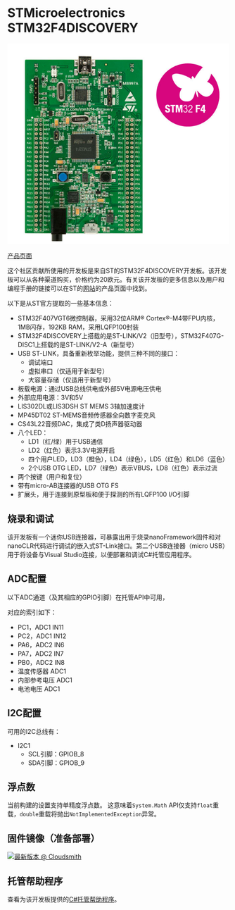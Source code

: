 # STMicroelectronics STM32F4DISCOVERY

![stm32f4 discovery](../../images/community-targets/stm32f4_discovery.jpg)

[产品页面](http://www.st.com/en/evaluation-tools/stm32f4discovery.html)

这个社区贡献所使用的开发板是来自ST的STM32F4DISCOVERY开发板。该开发板可以从各种渠道购买，价格约为20欧元。有关该开发板的更多信息以及用户和编程手册的链接可以在ST的[网站](https://www.st.com/en/evaluation-tools/stm32f4discovery.html)的产品页面中找到。

以下是从ST官方提取的一些基本信息：

- STM32F407VGT6微控制器，采用32位ARM® Cortex®-M4带FPU内核，1MB闪存，192KB RAM，采用LQFP100封装
- STM32F4DISCOVERY上搭载的是ST-LINK/V2（旧型号），STM32F407G-DISC1上搭载的是ST-LINK/V2-A（新型号）
- USB ST-LINK，具备重新枚举功能，提供三种不同的接口：
  - 调试端口
  - 虚拟串口（仅适用于新型号）
  - 大容量存储（仅适用于新型号）
- 板载电源：通过USB总线供电或外部5V电源电压供电
- 外部应用电源：3V和5V
- LIS302DL或LIS3DSH ST MEMS 3轴加速度计
- MP45DT02 ST-MEMS音频传感器全向数字麦克风
- CS43L22音频DAC，集成了类D扬声器驱动器
- 八个LED：
  - LD1（红/绿）用于USB通信
  - LD2（红色）表示3.3V电源开启
  - 四个用户LED，LD3（橙色），LD4（绿色），LD5（红色）和LD6（蓝色）
  - 2个USB OTG LED，LD7（绿色）表示VBUS，LD8（红色）表示过流
- 两个按键（用户和复位）
- 带有micro-AB连接器的USB OTG FS
- 扩展头，用于连接到原型板和便于探测的所有LQFP100 I/O引脚

## 烧录和调试

该开发板有一个迷你USB连接器，可暴露出用于烧录nanoFramework固件和对nanoCLR代码进行调试的嵌入式ST-Link接口。第二个USB连接器（micro USB）用于将设备与Visual Studio连接，以便部署和调试C#托管应用程序。

## ADC配置

以下ADC通道（及其相应的GPIO引脚）在托管API中可用，

对应的索引如下：

- PC1，ADC1 IN11
- PC2，ADC1 IN12
- PA6，ADC2 IN6
- PA7，ADC2 IN7
- PB0，ADC2 IN8
- 温度传感器 ADC1
- 内部参考电压 ADC1
- 电池电压 ADC1

## I2C配置

可用的I2C总线有：

- I2C1
  - SCL引脚：GPIOB_8
  - SDA引脚：GPIOB_9

## 浮点数

当前构建的设置支持单精度浮点数。
这意味着`System.Math` API仅支持`float`重载，`double`重载将抛出`NotImplementedException`异常。

## 固件镜像（准备部署）

[![最新版本 @ Cloudsmith](https://api-prd.cloudsmith.io/v1/badges/version/net-nanoframework/nanoframework-images-community-targets/raw/ST_STM32F4_DISCOVERY/latest/x/?render=true)](https://cloudsmith.io/~net-nanoframework/repos/nanoframework-images-community-targets/packages/detail/raw/ST_STM32F4_DISCOVERY/latest/)

## 托管帮助程序

查看为该开发板提供的[C#托管帮助程序](https://github.com/nanoframework/nf-Community-Targets/tree/main/ChibiOS/ST_STM32F4_DISCOVERY/managed_helpers)。